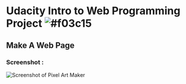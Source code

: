 # Udacity Intro to Web Programming Project ![#f03c15](https://placehold.it/15/f03c15/000000?text=+) 
## Make A Web Page
### Screenshot : 

![ Screenshot of Pixel Art Maker](https://image.prntscr.com/image/6W2RpzfISmO7f-pgvbY1JA.png)
